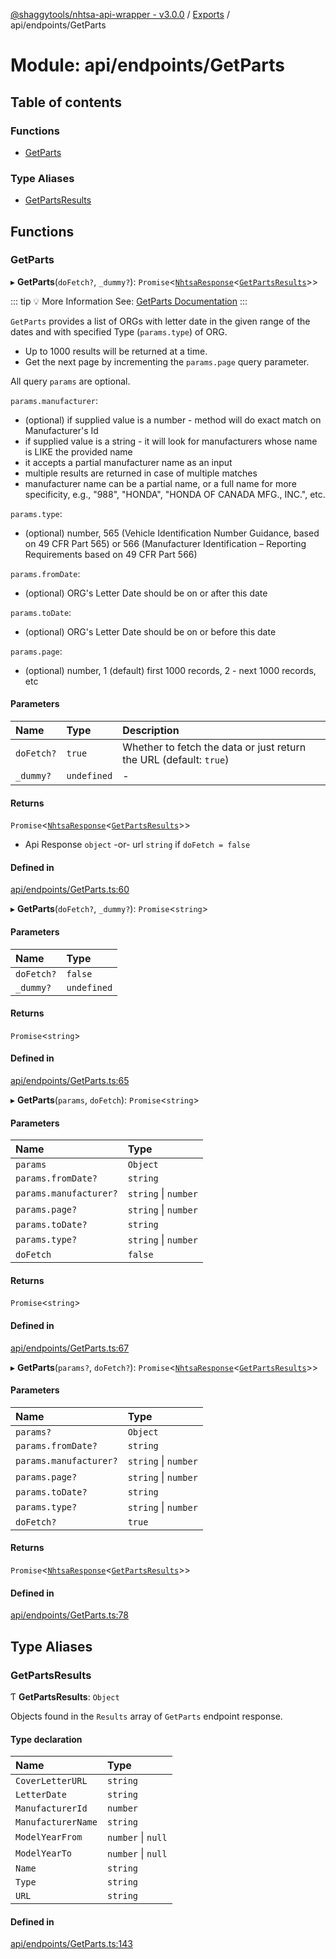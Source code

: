 [@shaggytools/nhtsa-api-wrapper - v3.0.0](../index.md) / [Exports](../modules.md) / api/endpoints/GetParts

# Module: api/endpoints/GetParts

## Table of contents

### Functions

- [GetParts](api_endpoints_GetParts.md#getparts)

### Type Aliases

- [GetPartsResults](api_endpoints_GetParts.md#getpartsresults)

## Functions

### GetParts

▸ **GetParts**(`doFetch?`, `_dummy?`): `Promise`<[`NhtsaResponse`](api_types.md#nhtsaresponse)<[`GetPartsResults`](api_endpoints_GetParts.md#getpartsresults)\>\>

::: tip :bulb: More Information
See: [GetParts Documentation](/api/get-parts)
:::

`GetParts` provides a list of ORGs with letter date in the given range of the dates and with
specified Type (`params.type`) of ORG.

- Up to 1000 results will be returned at a time.
- Get the next page by incrementing the `params.page` query parameter.

All query `params` are optional.

`params.manufacturer`:
- (optional) if supplied value is a number - method will do exact match on Manufacturer's Id
- if supplied value is a string - it will look for manufacturers whose name is LIKE the provided
  name
- it accepts a partial manufacturer name as an input
- multiple results are returned in case of multiple matches
- manufacturer name can be a partial name, or a full name for more specificity, e.g., "988",
  "HONDA", "HONDA OF CANADA MFG., INC.", etc.

`params.type`:
- (optional) number, 565 (Vehicle Identification Number Guidance, based on 49 CFR Part 565)
  or 566 (Manufacturer Identification – Reporting Requirements based on 49 CFR Part 566)

`params.fromDate`:
- (optional) ORG's Letter Date should be on or after this date

`params.toDate`:
- (optional) ORG's Letter Date should be on or before this date

`params.page`:
 - (optional) number, 1 (default) first 1000 records, 2 - next 1000 records, etc

#### Parameters

| Name | Type | Description |
| :------ | :------ | :------ |
| `doFetch?` | ``true`` | Whether to fetch the data or just return the URL (default: `true`) |
| `_dummy?` | `undefined` | - |

#### Returns

`Promise`<[`NhtsaResponse`](api_types.md#nhtsaresponse)<[`GetPartsResults`](api_endpoints_GetParts.md#getpartsresults)\>\>

- Api Response `object`
-or- url `string` if `doFetch = false`

#### Defined in

[api/endpoints/GetParts.ts:60](https://github.com/ShaggyTech/nhtsa-api-wrapper/blob/main/packages/lib/src/api/endpoints/GetParts.ts#L60)

▸ **GetParts**(`doFetch?`, `_dummy?`): `Promise`<`string`\>

#### Parameters

| Name | Type |
| :------ | :------ |
| `doFetch?` | ``false`` |
| `_dummy?` | `undefined` |

#### Returns

`Promise`<`string`\>

#### Defined in

[api/endpoints/GetParts.ts:65](https://github.com/ShaggyTech/nhtsa-api-wrapper/blob/main/packages/lib/src/api/endpoints/GetParts.ts#L65)

▸ **GetParts**(`params`, `doFetch`): `Promise`<`string`\>

#### Parameters

| Name | Type |
| :------ | :------ |
| `params` | `Object` |
| `params.fromDate?` | `string` |
| `params.manufacturer?` | `string` \| `number` |
| `params.page?` | `string` \| `number` |
| `params.toDate?` | `string` |
| `params.type?` | `string` \| `number` |
| `doFetch` | ``false`` |

#### Returns

`Promise`<`string`\>

#### Defined in

[api/endpoints/GetParts.ts:67](https://github.com/ShaggyTech/nhtsa-api-wrapper/blob/main/packages/lib/src/api/endpoints/GetParts.ts#L67)

▸ **GetParts**(`params?`, `doFetch?`): `Promise`<[`NhtsaResponse`](api_types.md#nhtsaresponse)<[`GetPartsResults`](api_endpoints_GetParts.md#getpartsresults)\>\>

#### Parameters

| Name | Type |
| :------ | :------ |
| `params?` | `Object` |
| `params.fromDate?` | `string` |
| `params.manufacturer?` | `string` \| `number` |
| `params.page?` | `string` \| `number` |
| `params.toDate?` | `string` |
| `params.type?` | `string` \| `number` |
| `doFetch?` | ``true`` |

#### Returns

`Promise`<[`NhtsaResponse`](api_types.md#nhtsaresponse)<[`GetPartsResults`](api_endpoints_GetParts.md#getpartsresults)\>\>

#### Defined in

[api/endpoints/GetParts.ts:78](https://github.com/ShaggyTech/nhtsa-api-wrapper/blob/main/packages/lib/src/api/endpoints/GetParts.ts#L78)

## Type Aliases

### GetPartsResults

Ƭ **GetPartsResults**: `Object`

Objects found in the `Results` array of `GetParts` endpoint response.

#### Type declaration

| Name | Type |
| :------ | :------ |
| `CoverLetterURL` | `string` |
| `LetterDate` | `string` |
| `ManufacturerId` | `number` |
| `ManufacturerName` | `string` |
| `ModelYearFrom` | `number` \| ``null`` |
| `ModelYearTo` | `number` \| ``null`` |
| `Name` | `string` |
| `Type` | `string` |
| `URL` | `string` |

#### Defined in

[api/endpoints/GetParts.ts:143](https://github.com/ShaggyTech/nhtsa-api-wrapper/blob/main/packages/lib/src/api/endpoints/GetParts.ts#L143)
